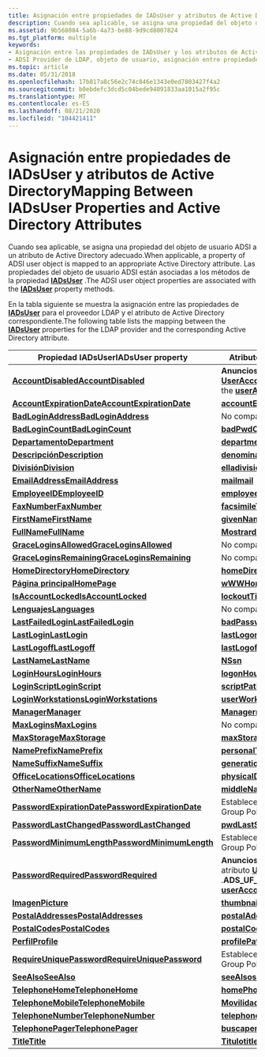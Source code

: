 ```yaml
---
title: Asignación entre propiedades de IADsUser y atributos de Active Directory
description: Cuando sea aplicable, se asigna una propiedad del objeto de usuario ADSI a un atributo de Active Directory adecuado. Las propiedades del objeto de usuario ADSI están asociadas a los métodos de la propiedad IADsUser.
ms.assetid: 9b568084-5a6b-4a73-be88-9d9cd8007824
ms.tgt_platform: multiple
keywords:
- Asignación entre las propiedades de IADsUser y los atributos de Active Directory ADSI
- ADSI Provider de LDAP, objeto de usuario, asignación entre propiedades de IADsUser y atributos de Active Directory
ms.topic: article
ms.date: 05/31/2018
ms.openlocfilehash: 17b817a8c56e2c74c846e1343e0ed7803427f4a2
ms.sourcegitcommit: b0ebdefc3dcd5c04bede94091833aa1015a2f95c
ms.translationtype: MT
ms.contentlocale: es-ES
ms.lasthandoff: 08/21/2020
ms.locfileid: "104421411"
---
```

# <a name="mapping-between-iadsuser-properties-and-active-directory-attributes"></a><span data-ttu-id="c9df7-106">Asignación entre propiedades de IADsUser y atributos de Active Directory</span><span class="sxs-lookup"><span data-stu-id="c9df7-106">Mapping Between IADsUser Properties and Active Directory Attributes</span></span>

<span data-ttu-id="c9df7-107">Cuando sea aplicable, se asigna una propiedad del objeto de usuario ADSI a un atributo de Active Directory adecuado.</span><span class="sxs-lookup"><span data-stu-id="c9df7-107">When applicable, a property of ADSI user object is mapped to an appropriate Active Directory attribute.</span></span> <span data-ttu-id="c9df7-108">Las propiedades del objeto de usuario ADSI están asociadas a los métodos de la propiedad [**IADsUser**](/windows/desktop/api/Iads/nn-iads-iadsuser) .</span><span class="sxs-lookup"><span data-stu-id="c9df7-108">The ADSI user object properties are associated with the [**IADsUser**](/windows/desktop/api/Iads/nn-iads-iadsuser) property methods.</span></span>

<span data-ttu-id="c9df7-109">En la tabla siguiente se muestra la asignación entre las propiedades de [**IADsUser**](/windows/desktop/api/Iads/nn-iads-iadsuser) para el proveedor LDAP y el atributo de Active Directory correspondiente.</span><span class="sxs-lookup"><span data-stu-id="c9df7-109">The following table lists the mapping between the [**IADsUser**](/windows/desktop/api/Iads/nn-iads-iadsuser) properties for the LDAP provider and the corresponding Active Directory attribute.</span></span>



| <span data-ttu-id="c9df7-110">Propiedad IADsUser</span><span class="sxs-lookup"><span data-stu-id="c9df7-110">IADsUser property</span></span>                                           | <span data-ttu-id="c9df7-111">Atributo de Active Directory</span><span class="sxs-lookup"><span data-stu-id="c9df7-111">Active Directory attribute</span></span>                                                                                  |
|-------------------------------------------------------------|-------------------------------------------------------------------------------------------------------------|
| [<span data-ttu-id="c9df7-112">**AccountDisabled**</span><span class="sxs-lookup"><span data-stu-id="c9df7-112">**AccountDisabled**</span></span>](iadsuser-property-methods.md)        | <span data-ttu-id="c9df7-113">**Anuncios \_ de Marca fi \_ ACCOUNTDISABLE** en el atributo [**UserAccountControl**](/windows/desktop/ADSchema/a-useraccountcontrol) .</span><span class="sxs-lookup"><span data-stu-id="c9df7-113">**ADS\_UF\_ACCOUNTDISABLE** flag in the [**userAccountControl**](/windows/desktop/ADSchema/a-useraccountcontrol) attribute.</span></span>  |
| [<span data-ttu-id="c9df7-114">**AccountExpirationDate**</span><span class="sxs-lookup"><span data-stu-id="c9df7-114">**AccountExpirationDate**</span></span>](iadsuser-property-methods.md)  | [<span data-ttu-id="c9df7-115">**accountExpires**</span><span class="sxs-lookup"><span data-stu-id="c9df7-115">**accountExpires**</span></span>](/windows/desktop/ADSchema/a-accountexpires)                                                             |
| [<span data-ttu-id="c9df7-116">**BadLoginAddress**</span><span class="sxs-lookup"><span data-stu-id="c9df7-116">**BadLoginAddress**</span></span>](iadsuser-property-methods.md)        | <span data-ttu-id="c9df7-117">No compatible.</span><span class="sxs-lookup"><span data-stu-id="c9df7-117">Not Supported.</span></span>                                                                                              |
| [<span data-ttu-id="c9df7-118">**BadLoginCount**</span><span class="sxs-lookup"><span data-stu-id="c9df7-118">**BadLoginCount**</span></span>](iadsuser-property-methods.md)          | [<span data-ttu-id="c9df7-119">**badPwdCount**</span><span class="sxs-lookup"><span data-stu-id="c9df7-119">**badPwdCount**</span></span>](/windows/desktop/ADSchema/a-badpwdcount)                                                                   |
| [<span data-ttu-id="c9df7-120">**Departamento**</span><span class="sxs-lookup"><span data-stu-id="c9df7-120">**Department**</span></span>](iadsuser-property-methods.md)             | [<span data-ttu-id="c9df7-121">**department**</span><span class="sxs-lookup"><span data-stu-id="c9df7-121">**department**</span></span>](/windows/desktop/ADSchema/a-department)                                                                     |
| [<span data-ttu-id="c9df7-122">**Descripción**</span><span class="sxs-lookup"><span data-stu-id="c9df7-122">**Description**</span></span>](iadsuser-property-methods.md)            | [<span data-ttu-id="c9df7-123">**denominación**</span><span class="sxs-lookup"><span data-stu-id="c9df7-123">**description**</span></span>](/windows/desktop/ADSchema/a-description)                                                                   |
| [<span data-ttu-id="c9df7-124">**División**</span><span class="sxs-lookup"><span data-stu-id="c9df7-124">**Division**</span></span>](iadsuser-property-methods.md)               | [<span data-ttu-id="c9df7-125">**ella**</span><span class="sxs-lookup"><span data-stu-id="c9df7-125">**division**</span></span>](/windows/desktop/ADSchema/a-division)                                                                         |
| [<span data-ttu-id="c9df7-126">**EmailAddress**</span><span class="sxs-lookup"><span data-stu-id="c9df7-126">**EmailAddress**</span></span>](iadsuser-property-methods.md)           | [<span data-ttu-id="c9df7-127">**mail**</span><span class="sxs-lookup"><span data-stu-id="c9df7-127">**mail**</span></span>](/windows/desktop/ADSchema/a-mail)                                                                                 |
| [<span data-ttu-id="c9df7-128">**EmployeeID**</span><span class="sxs-lookup"><span data-stu-id="c9df7-128">**EmployeeID**</span></span>](iadsuser-property-methods.md)             | [<span data-ttu-id="c9df7-129">**employeeID**</span><span class="sxs-lookup"><span data-stu-id="c9df7-129">**employeeID**</span></span>](/windows/desktop/ADSchema/a-employeeid)                                                                     |
| [<span data-ttu-id="c9df7-130">**FaxNumber**</span><span class="sxs-lookup"><span data-stu-id="c9df7-130">**FaxNumber**</span></span>](iadsuser-property-methods.md)              | [<span data-ttu-id="c9df7-131">**facsimileTelephoneNumber**</span><span class="sxs-lookup"><span data-stu-id="c9df7-131">**facsimileTelephoneNumber**</span></span>](/windows/desktop/ADSchema/a-facsimiletelephonenumber)                                         |
| [<span data-ttu-id="c9df7-132">**FirstName**</span><span class="sxs-lookup"><span data-stu-id="c9df7-132">**FirstName**</span></span>](iadsuser-property-methods.md)              | [<span data-ttu-id="c9df7-133">**givenName**</span><span class="sxs-lookup"><span data-stu-id="c9df7-133">**givenName**</span></span>](/windows/desktop/ADSchema/a-givenname)                                                                       |
| [<span data-ttu-id="c9df7-134">**FullName**</span><span class="sxs-lookup"><span data-stu-id="c9df7-134">**FullName**</span></span>](iadsuser-property-methods.md)               | [<span data-ttu-id="c9df7-135">**Mostrar**</span><span class="sxs-lookup"><span data-stu-id="c9df7-135">**displayName**</span></span>](/windows/desktop/ADSchema/a-displayname)                                                                   |
| [<span data-ttu-id="c9df7-136">**GraceLoginsAllowed**</span><span class="sxs-lookup"><span data-stu-id="c9df7-136">**GraceLoginsAllowed**</span></span>](iadsuser-property-methods.md)     | <span data-ttu-id="c9df7-137">No compatible.</span><span class="sxs-lookup"><span data-stu-id="c9df7-137">Not Supported.</span></span>                                                                                              |
| [<span data-ttu-id="c9df7-138">**GraceLoginsRemaining**</span><span class="sxs-lookup"><span data-stu-id="c9df7-138">**GraceLoginsRemaining**</span></span>](iadsuser-property-methods.md)   | <span data-ttu-id="c9df7-139">No compatible.</span><span class="sxs-lookup"><span data-stu-id="c9df7-139">Not Supported.</span></span>                                                                                              |
| [<span data-ttu-id="c9df7-140">**HomeDirectory**</span><span class="sxs-lookup"><span data-stu-id="c9df7-140">**HomeDirectory**</span></span>](iadsuser-property-methods.md)          | [<span data-ttu-id="c9df7-141">**homeDirectory**</span><span class="sxs-lookup"><span data-stu-id="c9df7-141">**homeDirectory**</span></span>](/windows/desktop/ADSchema/a-homedirectory)                                                               |
| [<span data-ttu-id="c9df7-142">**Página principal**</span><span class="sxs-lookup"><span data-stu-id="c9df7-142">**HomePage**</span></span>](iadsuser-property-methods.md)               | [<span data-ttu-id="c9df7-143">**wWWHomePage**</span><span class="sxs-lookup"><span data-stu-id="c9df7-143">**wWWHomePage**</span></span>](/windows/desktop/ADSchema/a-wwwhomepage)                                                                   |
| [<span data-ttu-id="c9df7-144">**IsAccountLocked**</span><span class="sxs-lookup"><span data-stu-id="c9df7-144">**IsAccountLocked**</span></span>](iadsuser-property-methods.md)        | [<span data-ttu-id="c9df7-145">**lockoutTime**</span><span class="sxs-lookup"><span data-stu-id="c9df7-145">**lockoutTime**</span></span>](/windows/desktop/ADSchema/a-lockouttime)                                                                   |
| [<span data-ttu-id="c9df7-146">**Lenguajes**</span><span class="sxs-lookup"><span data-stu-id="c9df7-146">**Languages**</span></span>](iadsuser-property-methods.md)              | <span data-ttu-id="c9df7-147">No compatible.</span><span class="sxs-lookup"><span data-stu-id="c9df7-147">Not Supported.</span></span>                                                                                              |
| [<span data-ttu-id="c9df7-148">**LastFailedLogin**</span><span class="sxs-lookup"><span data-stu-id="c9df7-148">**LastFailedLogin**</span></span>](iadsuser-property-methods.md)        | [<span data-ttu-id="c9df7-149">**badPasswordTime**</span><span class="sxs-lookup"><span data-stu-id="c9df7-149">**badPasswordTime**</span></span>](/windows/desktop/ADSchema/a-badpasswordtime)                                                           |
| [<span data-ttu-id="c9df7-150">**LastLogin**</span><span class="sxs-lookup"><span data-stu-id="c9df7-150">**LastLogin**</span></span>](iadsuser-property-methods.md)              | [<span data-ttu-id="c9df7-151">**lastLogon**</span><span class="sxs-lookup"><span data-stu-id="c9df7-151">**lastLogon**</span></span>](/windows/desktop/ADSchema/a-lastlogon)                                                                       |
| [<span data-ttu-id="c9df7-152">**LastLogoff**</span><span class="sxs-lookup"><span data-stu-id="c9df7-152">**LastLogoff**</span></span>](iadsuser-property-methods.md)             | [<span data-ttu-id="c9df7-153">**lastLogoff**</span><span class="sxs-lookup"><span data-stu-id="c9df7-153">**lastLogoff**</span></span>](/windows/desktop/ADSchema/a-lastlogoff)                                                                     |
| [<span data-ttu-id="c9df7-154">**LastName**</span><span class="sxs-lookup"><span data-stu-id="c9df7-154">**LastName**</span></span>](iadsuser-property-methods.md)               | [<span data-ttu-id="c9df7-155">**NS**</span><span class="sxs-lookup"><span data-stu-id="c9df7-155">**sn**</span></span>](/windows/desktop/ADSchema/a-sn)                                                                                     |
| [<span data-ttu-id="c9df7-156">**LoginHours**</span><span class="sxs-lookup"><span data-stu-id="c9df7-156">**LoginHours**</span></span>](iadsuser-property-methods.md)             | [<span data-ttu-id="c9df7-157">**logonHours**</span><span class="sxs-lookup"><span data-stu-id="c9df7-157">**logonHours**</span></span>](/windows/desktop/ADSchema/a-logonhours)                                                                     |
| [<span data-ttu-id="c9df7-158">**LoginScript**</span><span class="sxs-lookup"><span data-stu-id="c9df7-158">**LoginScript**</span></span>](iadsuser-property-methods.md)            | [<span data-ttu-id="c9df7-159">**scriptPath**</span><span class="sxs-lookup"><span data-stu-id="c9df7-159">**scriptPath**</span></span>](/windows/desktop/ADSchema/a-scriptpath)                                                                     |
| [<span data-ttu-id="c9df7-160">**LoginWorkstations**</span><span class="sxs-lookup"><span data-stu-id="c9df7-160">**LoginWorkstations**</span></span>](iadsuser-property-methods.md)      | [<span data-ttu-id="c9df7-161">**userWorkstations**</span><span class="sxs-lookup"><span data-stu-id="c9df7-161">**userWorkstations**</span></span>](/windows/desktop/ADSchema/a-userworkstations)                                                         |
| [<span data-ttu-id="c9df7-162">**Manager**</span><span class="sxs-lookup"><span data-stu-id="c9df7-162">**Manager**</span></span>](iadsuser-property-methods.md)                | [<span data-ttu-id="c9df7-163">**Manager**</span><span class="sxs-lookup"><span data-stu-id="c9df7-163">**manager**</span></span>](/windows/desktop/ADSchema/a-manager)                                                                           |
| [<span data-ttu-id="c9df7-164">**MaxLogins**</span><span class="sxs-lookup"><span data-stu-id="c9df7-164">**MaxLogins**</span></span>](iadsuser-property-methods.md)              | <span data-ttu-id="c9df7-165">No compatible.</span><span class="sxs-lookup"><span data-stu-id="c9df7-165">Not Supported.</span></span>                                                                                              |
| [<span data-ttu-id="c9df7-166">**MaxStorage**</span><span class="sxs-lookup"><span data-stu-id="c9df7-166">**MaxStorage**</span></span>](iadsuser-property-methods.md)             | [<span data-ttu-id="c9df7-167">**maxStorage**</span><span class="sxs-lookup"><span data-stu-id="c9df7-167">**maxStorage**</span></span>](/windows/desktop/ADSchema/a-maxstorage)                                                                     |
| [<span data-ttu-id="c9df7-168">**NamePrefix**</span><span class="sxs-lookup"><span data-stu-id="c9df7-168">**NamePrefix**</span></span>](iadsuser-property-methods.md)             | [<span data-ttu-id="c9df7-169">**personalTitle**</span><span class="sxs-lookup"><span data-stu-id="c9df7-169">**personalTitle**</span></span>](/windows/desktop/ADSchema/a-personaltitle)                                                               |
| [<span data-ttu-id="c9df7-170">**NameSuffix**</span><span class="sxs-lookup"><span data-stu-id="c9df7-170">**NameSuffix**</span></span>](iadsuser-property-methods.md)             | [<span data-ttu-id="c9df7-171">**generationQualifier**</span><span class="sxs-lookup"><span data-stu-id="c9df7-171">**generationQualifier**</span></span>](/windows/desktop/ADSchema/a-generationqualifier)                                                   |
| [<span data-ttu-id="c9df7-172">**OfficeLocations**</span><span class="sxs-lookup"><span data-stu-id="c9df7-172">**OfficeLocations**</span></span>](iadsuser-property-methods.md)        | [<span data-ttu-id="c9df7-173">**physicalDeliveryOfficeName**</span><span class="sxs-lookup"><span data-stu-id="c9df7-173">**physicalDeliveryOfficeName**</span></span>](/windows/desktop/ADSchema/a-physicaldeliveryofficename)                                     |
| [<span data-ttu-id="c9df7-174">**OtherName**</span><span class="sxs-lookup"><span data-stu-id="c9df7-174">**OtherName**</span></span>](iadsuser-property-methods.md)              | [<span data-ttu-id="c9df7-175">**middleName**</span><span class="sxs-lookup"><span data-stu-id="c9df7-175">**middleName**</span></span>](/windows/desktop/ADSchema/a-middlename)                                                                     |
| [<span data-ttu-id="c9df7-176">**PasswordExpirationDate**</span><span class="sxs-lookup"><span data-stu-id="c9df7-176">**PasswordExpirationDate**</span></span>](iadsuser-property-methods.md) | <span data-ttu-id="c9df7-177">Establecer con el editor de directiva de grupo</span><span class="sxs-lookup"><span data-stu-id="c9df7-177">Set using Group Policy Editor</span></span>                                                                               |
| [<span data-ttu-id="c9df7-178">**PasswordLastChanged**</span><span class="sxs-lookup"><span data-stu-id="c9df7-178">**PasswordLastChanged**</span></span>](iadsuser-property-methods.md)    | [<span data-ttu-id="c9df7-179">**pwdLastSet**</span><span class="sxs-lookup"><span data-stu-id="c9df7-179">**pwdLastSet**</span></span>](/windows/desktop/ADSchema/a-pwdlastset)                                                                     |
| [<span data-ttu-id="c9df7-180">**PasswordMinimumLength**</span><span class="sxs-lookup"><span data-stu-id="c9df7-180">**PasswordMinimumLength**</span></span>](iadsuser-property-methods.md)  | <span data-ttu-id="c9df7-181">Establecer con el editor de directiva de grupo</span><span class="sxs-lookup"><span data-stu-id="c9df7-181">Set using Group Policy Editor</span></span>                                                                               |
| [<span data-ttu-id="c9df7-182">**PasswordRequired**</span><span class="sxs-lookup"><span data-stu-id="c9df7-182">**PasswordRequired**</span></span>](iadsuser-property-methods.md)       | <span data-ttu-id="c9df7-183">**Anuncios \_ de Marca de fi \_ passwd \_ NOTREQD** en el atributo [**UserAccountControl**](/windows/desktop/ADSchema/a-useraccountcontrol) .</span><span class="sxs-lookup"><span data-stu-id="c9df7-183">**ADS\_UF\_PASSWD\_NOTREQD** flag in the [**userAccountControl**](/windows/desktop/ADSchema/a-useraccountcontrol) attribute.</span></span> |
| [<span data-ttu-id="c9df7-184">**Imagen**</span><span class="sxs-lookup"><span data-stu-id="c9df7-184">**Picture**</span></span>](iadsuser-property-methods.md)                | [<span data-ttu-id="c9df7-185">**thumbnailPhoto**</span><span class="sxs-lookup"><span data-stu-id="c9df7-185">**thumbnailPhoto**</span></span>](/windows/desktop/ADSchema/a-thumbnailphoto)                                                             |
| [<span data-ttu-id="c9df7-186">**PostalAddresses**</span><span class="sxs-lookup"><span data-stu-id="c9df7-186">**PostalAddresses**</span></span>](iadsuser-property-methods.md)        | [<span data-ttu-id="c9df7-187">**postalAddress**</span><span class="sxs-lookup"><span data-stu-id="c9df7-187">**postalAddress**</span></span>](/windows/desktop/ADSchema/a-postaladdress)                                                               |
| [<span data-ttu-id="c9df7-188">**PostalCodes**</span><span class="sxs-lookup"><span data-stu-id="c9df7-188">**PostalCodes**</span></span>](iadsuser-property-methods.md)            | [<span data-ttu-id="c9df7-189">**postalCode**</span><span class="sxs-lookup"><span data-stu-id="c9df7-189">**postalCode**</span></span>](/windows/desktop/ADSchema/a-postalcode)                                                                     |
| [<span data-ttu-id="c9df7-190">**Perfil**</span><span class="sxs-lookup"><span data-stu-id="c9df7-190">**Profile**</span></span>](iadsuser-property-methods.md)                | [<span data-ttu-id="c9df7-191">**profilePath**</span><span class="sxs-lookup"><span data-stu-id="c9df7-191">**profilePath**</span></span>](/windows/desktop/ADSchema/a-profilepath)                                                                   |
| [<span data-ttu-id="c9df7-192">**RequireUniquePassword**</span><span class="sxs-lookup"><span data-stu-id="c9df7-192">**RequireUniquePassword**</span></span>](iadsuser-property-methods.md)  | <span data-ttu-id="c9df7-193">Establecer con el editor de directiva de grupo</span><span class="sxs-lookup"><span data-stu-id="c9df7-193">Set using Group Policy Editor</span></span>                                                                               |
| [<span data-ttu-id="c9df7-194">**SeeAlso**</span><span class="sxs-lookup"><span data-stu-id="c9df7-194">**SeeAlso**</span></span>](iadsuser-property-methods.md)                | [<span data-ttu-id="c9df7-195">**seeAlso**</span><span class="sxs-lookup"><span data-stu-id="c9df7-195">**seeAlso**</span></span>](/windows/desktop/ADSchema/a-seealso)                                                                           |
| [<span data-ttu-id="c9df7-196">**TelephoneHome**</span><span class="sxs-lookup"><span data-stu-id="c9df7-196">**TelephoneHome**</span></span>](iadsuser-property-methods.md)          | [<span data-ttu-id="c9df7-197">**homePhone**</span><span class="sxs-lookup"><span data-stu-id="c9df7-197">**homePhone**</span></span>](/windows/desktop/ADSchema/a-homephone)                                                                       |
| [<span data-ttu-id="c9df7-198">**TelephoneMobile**</span><span class="sxs-lookup"><span data-stu-id="c9df7-198">**TelephoneMobile**</span></span>](iadsuser-property-methods.md)        | [<span data-ttu-id="c9df7-199">**Movilidad**</span><span class="sxs-lookup"><span data-stu-id="c9df7-199">**mobile**</span></span>](/windows/desktop/ADSchema/a-mobile)                                                                             |
| [<span data-ttu-id="c9df7-200">**TelephoneNumber**</span><span class="sxs-lookup"><span data-stu-id="c9df7-200">**TelephoneNumber**</span></span>](iadsuser-property-methods.md)        | [<span data-ttu-id="c9df7-201">**telephoneNumber**</span><span class="sxs-lookup"><span data-stu-id="c9df7-201">**telephoneNumber**</span></span>](/windows/desktop/ADSchema/a-telephonenumber)                                                           |
| [<span data-ttu-id="c9df7-202">**TelephonePager**</span><span class="sxs-lookup"><span data-stu-id="c9df7-202">**TelephonePager**</span></span>](iadsuser-property-methods.md)         | [<span data-ttu-id="c9df7-203">**buscapersonas**</span><span class="sxs-lookup"><span data-stu-id="c9df7-203">**pager**</span></span>](/windows/desktop/ADSchema/a-pager)                                                                               |
| [<span data-ttu-id="c9df7-204">**Title**</span><span class="sxs-lookup"><span data-stu-id="c9df7-204">**Title**</span></span>](iadsuser-property-methods.md)                  | [<span data-ttu-id="c9df7-205">**Titulo**</span><span class="sxs-lookup"><span data-stu-id="c9df7-205">**title**</span></span>](/windows/desktop/ADSchema/a-title)                                                                               |



 

 

 